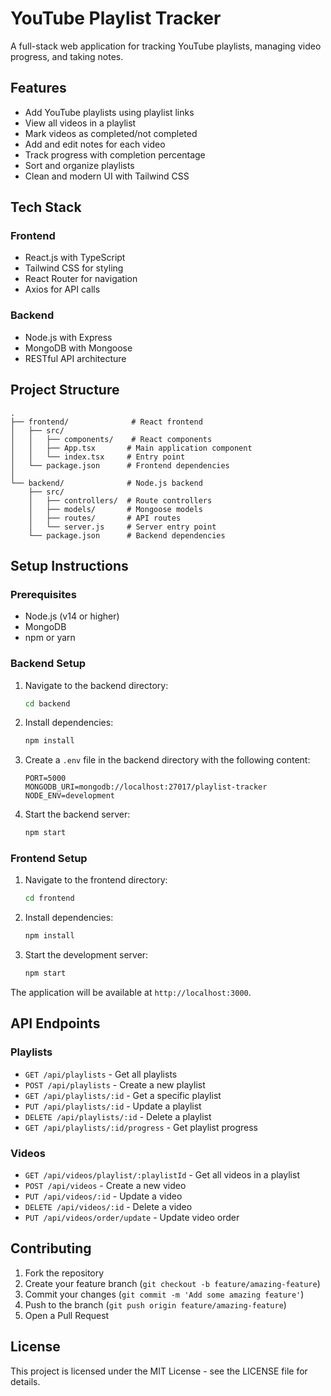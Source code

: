 # YouTube Playlist Tracker

A full-stack web application for tracking YouTube playlists, managing video progress, and taking notes.

## Features

- Add YouTube playlists using playlist links
- View all videos in a playlist
- Mark videos as completed/not completed
- Add and edit notes for each video
- Track progress with completion percentage
- Sort and organize playlists
- Clean and modern UI with Tailwind CSS

## Tech Stack

### Frontend
- React.js with TypeScript
- Tailwind CSS for styling
- React Router for navigation
- Axios for API calls

### Backend
- Node.js with Express
- MongoDB with Mongoose
- RESTful API architecture

## Project Structure

```
.
├── frontend/              # React frontend
│   ├── src/
│   │   ├── components/    # React components
│   │   ├── App.tsx       # Main application component
│   │   └── index.tsx     # Entry point
│   └── package.json      # Frontend dependencies
│
└── backend/              # Node.js backend
    ├── src/
    │   ├── controllers/  # Route controllers
    │   ├── models/       # Mongoose models
    │   ├── routes/       # API routes
    │   └── server.js     # Server entry point
    └── package.json      # Backend dependencies
```

## Setup Instructions

### Prerequisites
- Node.js (v14 or higher)
- MongoDB
- npm or yarn

### Backend Setup
1. Navigate to the backend directory:
   ```bash
   cd backend
   ```

2. Install dependencies:
   ```bash
   npm install
   ```

3. Create a `.env` file in the backend directory with the following content:
   ```
   PORT=5000
   MONGODB_URI=mongodb://localhost:27017/playlist-tracker
   NODE_ENV=development
   ```

4. Start the backend server:
   ```bash
   npm start
   ```

### Frontend Setup
1. Navigate to the frontend directory:
   ```bash
   cd frontend
   ```

2. Install dependencies:
   ```bash
   npm install
   ```

3. Start the development server:
   ```bash
   npm start
   ```

The application will be available at `http://localhost:3000`.

## API Endpoints

### Playlists
- `GET /api/playlists` - Get all playlists
- `POST /api/playlists` - Create a new playlist
- `GET /api/playlists/:id` - Get a specific playlist
- `PUT /api/playlists/:id` - Update a playlist
- `DELETE /api/playlists/:id` - Delete a playlist
- `GET /api/playlists/:id/progress` - Get playlist progress

### Videos
- `GET /api/videos/playlist/:playlistId` - Get all videos in a playlist
- `POST /api/videos` - Create a new video
- `PUT /api/videos/:id` - Update a video
- `DELETE /api/videos/:id` - Delete a video
- `PUT /api/videos/order/update` - Update video order

## Contributing
1. Fork the repository
2. Create your feature branch (`git checkout -b feature/amazing-feature`)
3. Commit your changes (`git commit -m 'Add some amazing feature'`)
4. Push to the branch (`git push origin feature/amazing-feature`)
5. Open a Pull Request

## License
This project is licensed under the MIT License - see the LICENSE file for details. 